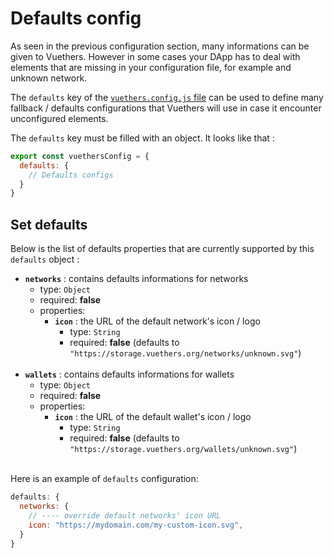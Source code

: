 # Defaults config

As seen in the previous configuration section, many informations can be given to Vuethers. However in some cases your DApp has to deal with elements that are missing in your configuration file, for example and unknown network.

The `defaults` key of the [`vuethers.config.js` file](/guide/vuethers-config-js.html) can be used to define many fallback / defaults configurations that Vuethers will use in case it encounter unconfigured elements.

The `defaults` key must be filled with an object. It looks like that :
```js
export const vuethersConfig = {
  defaults: {
    // Defaults configs
  }
}
```

## Set defaults
Below is the list of defaults properties that are currently supported by this `defaults` object :
- **`networks`** : contains defaults informations for networks
  - type: `Object`
  - required: **false**
  - properties:
    - **`icon`** : the URL of the default network's icon / logo
      - type: `String`
      - required: **false** (defaults to `"https://storage.vuethers.org/networks/unknown.svg"`)
<br/><br/>
- **`wallets`** : contains defaults informations for wallets
  - type: `Object`
  - required: **false**
  - properties:
    - **`icon`** : the URL of the default wallet's icon / logo
      - type: `String`
      - required: **false** (defaults to `"https://storage.vuethers.org/wallets/unknown.svg"`)
<br/><br/>

Here is an example of `defaults` configuration:
```js
defaults: {
  networks: {
    // ---- override default networks' icon URL
    icon: "https://mydomain.com/my-custom-icon.svg",
  }
}
```
